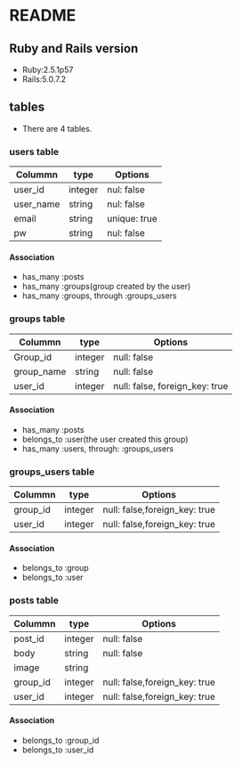 # README

## Ruby and Rails version
- Ruby:2.5.1p57
- Rails:5.0.7.2

## tables
- There are 4 tables.
### users table

|Colummn|type|Options|
|-------|----|-------|
|user_id|integer|nul: false|
|user_name|string|nul: false|
|email|string|unique: true|
|pw|string|nul: false|

#### Association
- has_many :posts
- has_many :groups(group created by the user)
- has_many :groups, through :groups_users

### groups table

|Colummn|type|Options|
|-------|----|-------|
|Group_id|integer|null: false|
|group_name|string|null: false|
|user_id|integer|null: false, foreign_key: true|

#### Association
- has_many :posts
- belongs_to :user(the user created this group)
- has_many :users, through: :groups_users

### groups_users table

|Colummn|type|Options|
|-------|----|-------|
|group_id|integer|null: false,foreign_key: true|
|user_id|integer|null: false,foreign_key: true|

#### Association
- belongs_to :group
- belongs_to :user

### posts table

|Colummn|type|Options|
|-------|----|-------|
|post_id|integer|null: false|
|body|string|null: false|
|image|string||
|group_id|integer|null: false,foreign_key: true|
|user_id|integer|null: false,foreign_key: true|

#### Association
- belongs_to :group_id
- belongs_to :user_id
